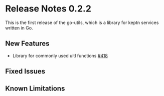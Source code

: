 # Release Notes 0.2.2

This is the first release of the go-utils, which is a library for keptn services written in Go.

## New Features
- Library for commonly used uitl functions [#418](https://github.com/keptn/keptn/issues/418)

## Fixed Issues

## Known Limitations
